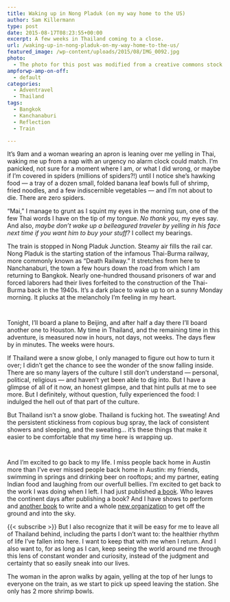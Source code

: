 ```yaml
---
title: Waking up in Nong Pladuk (on my way home to the US)
author: Sam Killermann
type: post
date: 2015-08-17T08:23:55+00:00
excerpt: A few weeks in Thailand coming to a close.
url: /waking-up-in-nong-pladuk-on-my-way-home-to-the-us/
featured_image: /wp-content/uploads/2015/08/IMG_0092.jpg
photo:
  - The photo for this post was modified from a creative commons stock image.
ampforwp-amp-on-off:
  - default
categories:
  - Adventravel
  - Thailand
tags:
  - Bangkok
  - Kanchanaburi
  - Reflection
  - Train

---
```

It&#8217;s 9am and a woman wearing an apron is leaning over me yelling in Thai, waking me up from a nap with an urgency no alarm clock could match. I&#8217;m panicked, not sure for a moment where I am, or what I did wrong, or maybe if I&#8217;m covered in spiders (millions of spiders?!) until I notice she&#8217;s hawking food &#8212; a tray of a dozen small, folded banana leaf bowls full of shrimp, fried noodles, and a few indiscernible vegetables &#8212; and I&#8217;m not about to die. There are zero spiders.

&#8220;Mai,&#8221; I manage to grunt as I squint my eyes in the morning sun, one of the few Thai words I have on the tip of my tongue. _No thank you_, my eyes say. And also, _maybe don&#8217;t wake up a belleagured traveler by yelling in his face next time if you want him to buy your stuff?_ I collect my bearings.

The train is stopped in Nong Pladuk Junction. Steamy air fills the rail car. Nong Pladuk is the starting station of the infamous Thai-Burma railway, more commonly known as &#8220;Death Railway.&#8221; It stretches from here to Nanchanaburi, the town a few hours down the road from which I am returning to Bangkok. Nearly one-hundred thousand prisoners of war and forced laborers had their lives forfeited to the construction of the Thai-Burma back in the 1940s. It&#8217;s a dark place to wake up to on a sunny Monday morning. It plucks at the melancholy I&#8217;m feeling in my heart.

<!--more--><figure class="wp-block-image">

[<img class="lazy-load" data-src="http://samkillermann.wpengine.com/wp-content/uploads/2015/08/IMG_0093.jpg" alt="" />][1]</figure> <figure class="wp-block-image">[<img class="lazy-load" data-src="http://samkillermann.wpengine.com/wp-content/uploads/2015/08/IMG_0095.jpg" alt="" />][2]</figure> 

Tonight, I&#8217;ll board a plane to Beijing, and after half a day there I&#8217;ll board another one to Houston. My time in Thailand, and the remaining time in this adventure, is measured now in hours, not days, not weeks. The days flew by in minutes. The weeks were hours.

If Thailand were a snow globe, I only managed to figure out how to turn it over; I didn&#8217;t get the chance to see the wonder of the snow falling inside. There are so many layers of the culture I still don&#8217;t understand &#8212; personal, political, religious &#8212; and haven&#8217;t yet been able to dig into. But I have a glimpse of all of it now, an honest glimpse, and that hint pulls at me to see more. But I definitely, without question, fully experienced the food: I indulged the hell out of that part of the culture.

But Thailand isn&#8217;t a snow globe. Thailand is fucking hot. The sweating! And the persistent stickiness from copious bug spray, the lack of consistent showers and sleeping, and the sweating&#8230; it&#8217;s these things that make it easier to be comfortable that my time here is wrapping up.<figure class="wp-block-image">

[<img class="lazy-load" data-src="http://samkillermann.wpengine.com/wp-content/uploads/2015/08/IMG_0096.jpg" alt="" />][3]</figure> <figure class="wp-block-image">[<img class="lazy-load" data-src="http://samkillermann.wpengine.com/wp-content/uploads/2015/08/IMG_0094.jpg" alt="" />][4]</figure> 

And I&#8217;m excited to go back to my life. I miss people back home in Austin more than I&#8217;ve ever missed people back home in Austin: my friends, swimming in springs and drinking beer on rooftops; and my partner, eating Indian food and laughing from our overfull bellies. I&#8217;m excited to get back to the work I was doing when I left. I had just published [a book][5]. Who leaves the continent days after publishing a book? And I have shows to perform and [another book][6] to write and a whole [new organization][7] to get off the ground and into the sky.

{{< subscribe >}}
But I also recognize that it will be easy for me to leave all of Thailand behind, including the parts I don&#8217;t want to: the healthier rhythm of life I&#8217;ve fallen into here. I want to keep that with me when I return. And I also want to, for as long as I can, keep seeing the world around me through this lens of constant wonder and curiosity, instead of the judgment and certainty that so easily sneak into our lives.

The woman in the apron walks by again, yelling at the top of her lungs to everyone on the train, as we start to pick up speed leaving the station. She only has 2 more shrimp bowls.

 [1]: http://samkillermann.wpengine.com/wp-content/uploads/2015/08/IMG_0093.jpg
 [2]: http://samkillermann.wpengine.com/wp-content/uploads/2015/08/IMG_0095.jpg
 [3]: http://samkillermann.wpengine.com/wp-content/uploads/2015/08/IMG_0096.jpg
 [4]: http://samkillermann.wpengine.com/wp-content/uploads/2015/08/IMG_0094.jpg
 [5]: http://hushfactor.com
 [6]: http://guidetofacilitation.com
 [7]: http://hues.xyz